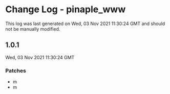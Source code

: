 # Change Log - pinaple_www

This log was last generated on Wed, 03 Nov 2021 11:30:24 GMT and should not be manually modified.

## 1.0.1
Wed, 03 Nov 2021 11:30:24 GMT

### Patches

- m
- m

